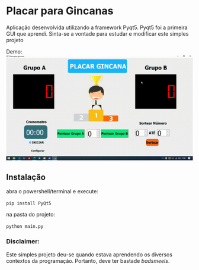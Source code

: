 # Placar para Gincanas
Aplicação desenvolvida utilizando a framework Pyqt5.
Pyqt5 foi a primeira GUI que aprendi. Sinta-se a vontade para estudar e modificar este simples projeto

Demo:
![alt text](./imagens/PlacarDemo.gif)

## Instalação
abra o powershell/terminal e execute:

`pip install PyQt5`

na pasta do projeto:

`python main.py`

### Disclaimer:
Este simples projeto deu-se quando estava aprendendo os diversos contextos da programação. Portanto, deve ter bastade *badsmeels*.
